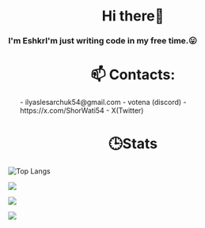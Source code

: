 <h1 align="center"> Hi there👋 </h1>
 <h3> I'm EshkrI'm just writing code in my free time.😛</h3>

<h1 align="center">📫 Contacts:</h1>
<ol>
 - ilyaslesarchuk54@gmail.com 
 - votena (discord)
 - https://x.com/ShorWati54 - X(Twitter)
</ol>
<h1 align="center">🕒Stats</h1>

![Top Langs](https://github-readme-stats.vercel.app/api/top-langs/?username=ShorWati&theme=solarized_dark)

![](https://github-profile-summary-cards.vercel.app/api/cards/profile-details?username=ShorWati&theme=solarized_dark)


![](https://github-profile-summary-cards.vercel.app/api/cards/stats?username=ShorWati&theme=solarized_dark)


![](https://github-profile-summary-cards.vercel.app/api/cards/productive-time?username=ShorWati&theme=solarized_dark)
